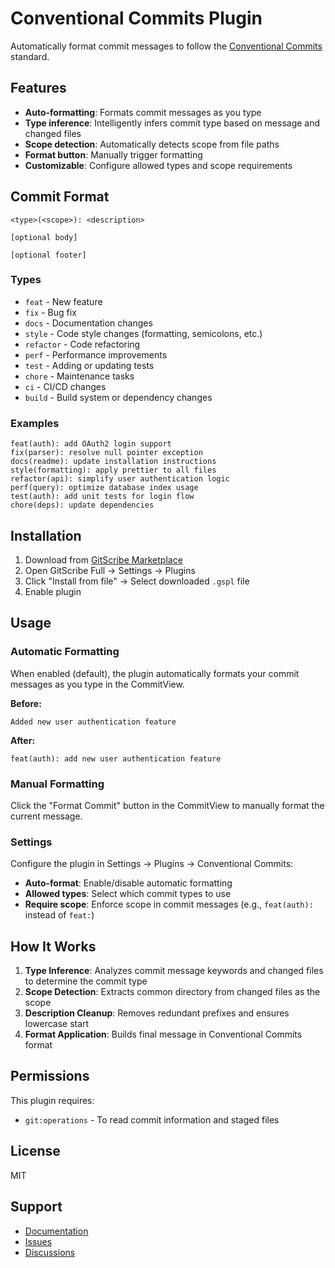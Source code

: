 # Conventional Commits Plugin

Automatically format commit messages to follow the [Conventional Commits](https://www.conventionalcommits.org/) standard.

## Features

- **Auto-formatting**: Formats commit messages as you type
- **Type inference**: Intelligently infers commit type based on message and changed files
- **Scope detection**: Automatically detects scope from file paths
- **Format button**: Manually trigger formatting
- **Customizable**: Configure allowed types and scope requirements

## Commit Format

```
<type>(<scope>): <description>

[optional body]

[optional footer]
```

### Types

- `feat` - New feature
- `fix` - Bug fix
- `docs` - Documentation changes
- `style` - Code style changes (formatting, semicolons, etc.)
- `refactor` - Code refactoring
- `perf` - Performance improvements
- `test` - Adding or updating tests
- `chore` - Maintenance tasks
- `ci` - CI/CD changes
- `build` - Build system or dependency changes

### Examples

```
feat(auth): add OAuth2 login support
fix(parser): resolve null pointer exception
docs(readme): update installation instructions
style(formatting): apply prettier to all files
refactor(api): simplify user authentication logic
perf(query): optimize database index usage
test(auth): add unit tests for login flow
chore(deps): update dependencies
```

## Installation

1. Download from [GitScribe Marketplace](https://gitscribe.dev/marketplace/plugins/conventional-commits)
2. Open GitScribe Full → Settings → Plugins
3. Click "Install from file" → Select downloaded `.gspl` file
4. Enable plugin

## Usage

### Automatic Formatting

When enabled (default), the plugin automatically formats your commit messages as you type in the CommitView.

**Before:**
```
Added new user authentication feature
```

**After:**
```
feat(auth): add new user authentication feature
```

### Manual Formatting

Click the "Format Commit" button in the CommitView to manually format the current message.

### Settings

Configure the plugin in Settings → Plugins → Conventional Commits:

- **Auto-format**: Enable/disable automatic formatting
- **Allowed types**: Select which commit types to use
- **Require scope**: Enforce scope in commit messages (e.g., `feat(auth):` instead of `feat:`)

## How It Works

1. **Type Inference**: Analyzes commit message keywords and changed files to determine the commit type
2. **Scope Detection**: Extracts common directory from changed files as the scope
3. **Description Cleanup**: Removes redundant prefixes and ensures lowercase start
4. **Format Application**: Builds final message in Conventional Commits format

## Permissions

This plugin requires:
- `git:operations` - To read commit information and staged files

## License

MIT

## Support

- [Documentation](https://gitscribe.dev/docs/plugins/conventional-commits)
- [Issues](https://github.com/gitscribe/plugin-conventional-commits/issues)
- [Discussions](https://github.com/gitscribe/plugin-conventional-commits/discussions)
